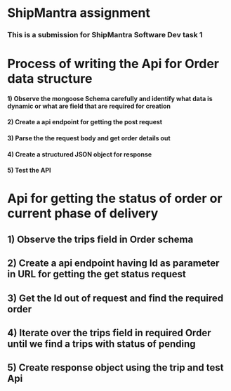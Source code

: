 # ShipMantra assignment
### This is a submission for ShipMantra Software Dev task 1

# Process of writing the Api for Order data structure
#### 1) Observe the mongoose Schema carefully and identify what data is dynamic or what are field that are required for creation 
#### 2) Create a api endpoint for getting the post request
#### 3) Parse the the request body and get order details out
#### 4) Create a structured JSON object for response
#### 5) Test the API

# Api for getting the status of order or current phase of delivery
## 1) Observe the trips field in Order schema
## 2) Create a api endpoint having Id as parameter in URL for getting the get status request
## 3) Get the Id out of request and find the required order
## 4) Iterate over the trips field in required Order until we find a trips with status of pending
## 5) Create response object using the trip and test Api
